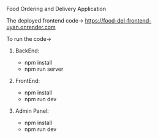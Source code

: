 Food Ordering and Delivery Application

The deployed frontend code-> https://food-del-frontend-uyan.onrender.com

To run the code->

1. BackEnd:
      - npm install
      - npm run server

2. FrontEnd:
      - npm install
      - npm run dev

3. Admin Panel:
      - npm install
      - npm run dev
